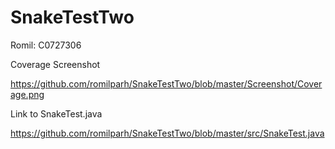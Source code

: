 # SnakeTestTwo

Romil: C0727306

Coverage Screenshot

https://github.com/romilparh/SnakeTestTwo/blob/master/Screenshot/Coverage.png

Link to SnakeTest.java

https://github.com/romilparh/SnakeTestTwo/blob/master/src/SnakeTest.java
